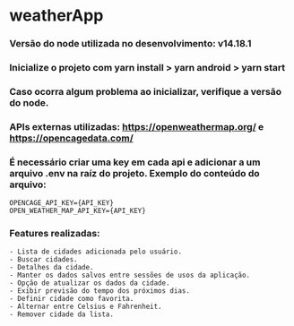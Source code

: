 # weatherApp

### Versão do node utilizada no desenvolvimento: v14.18.1
### Inicialize o projeto com yarn install > yarn android > yarn start
### Caso ocorra algum problema ao inicializar, verifique a versão do node.
### APIs externas utilizadas: https://openweathermap.org/ e https://opencagedata.com/
### É necessário criar uma key em cada api e adicionar a um arquivo .env na raíz do projeto. Exemplo do conteúdo do arquivo:
```
OPENCAGE_API_KEY={API_KEY}
OPEN_WEATHER_MAP_API_KEY={API_KEY}
```
### Features realizadas:
```
- Lista de cidades adicionada pelo usuário.
- Buscar cidades.
- Detalhes da cidade.
- Manter os dados salvos entre sessões de usos da aplicação.
- Opção de atualizar os dados da cidade.
- Exibir previsão do tempo dos próximos dias.
- Definir cidade como favorita.
- Alternar entre Celsius e Fahrenheit.
- Remover cidade da lista.
```
